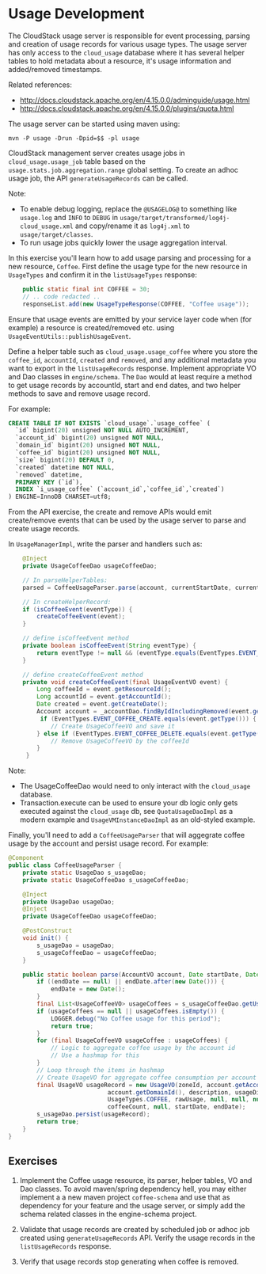 # Usage Development

The CloudStack usage server is responsible for event processing, parsing and
creation of usage records for various usage types. The usage server has only
access to the `cloud_usage` database where it has several helper tables to
hold metadata about a resource, it's usage information and added/removed
timestamps.

Related references:
- http://docs.cloudstack.apache.org/en/4.15.0.0/adminguide/usage.html
- http://docs.cloudstack.apache.org/en/4.15.0.0/plugins/quota.html

The usage server can be started using maven using:

    mvn -P usage -Drun -Dpid=$$ -pl usage

CloudStack management server creates usage jobs in `cloud_usage.usage_job` table
based on the `usage.stats.job.aggregation.range` global setting. To create an
adhoc usage job, the API `generateUsageRecords` can be called.

Note:
- To enable debug logging, replace the `@USAGELOG@` to something like
  `usage.log` and `INFO` to `DEBUG` in
  `usage/target/transformed/log4j-cloud_usage.xml` and copy/rename it as
  `log4j.xml` to `usage/target/classes`.
- To run usage jobs quickly lower the usage aggregation interval.

In this exercise you'll learn how to add usage parsing and processing for a new
resource, `Coffee`. First define the usage type for the new resource in
`UsageTypes` and confirm it in the `listUsageTypes` response:

```java
    public static final int COFFEE = 30;
    // .. code redacted ..
    responseList.add(new UsageTypeResponse(COFFEE, "Coffee usage"));
```

Ensure that usage events are emitted by your service layer code when (for
example) a resource is created/removed etc. using
`UsageEventUtils::publishUsageEvent`.

Define a helper table such as `cloud_usage.usage_coffee` where you store the
`coffee_id`, `accountId`, `created` and `removed`, and any additional metadata
you want to export in the `listUsageRecords` response. Implement appropriate VO
and Dao classes in `engine/schema`. The `Dao` would at least require a method
to get usage records by accountId, start and end dates, and two helper methods
to save and remove usage record.

For example:

```sql
CREATE TABLE IF NOT EXISTS `cloud_usage`.`usage_coffee` (
  `id` bigint(20) unsigned NOT NULL AUTO_INCREMENT,
  `account_id` bigint(20) unsigned NOT NULL,
  `domain_id` bigint(20) unsigned NOT NULL,
  `coffee_id` bigint(20) unsigned NOT NULL,
  `size` bigint(20) DEFAULT 0,
  `created` datetime NOT NULL,
  `removed` datetime,
  PRIMARY KEY (`id`),
  INDEX `i_usage_coffee` (`account_id`,`coffee_id`,`created`)
) ENGINE=InnoDB CHARSET=utf8;
```

From the API exercise, the create and remove APIs would emit create/remove
events that can be used by the usage server to parse and create usage records.

In `UsageManagerImpl`, write the parser and handlers such as:

```java
    @Inject
    private UsageCoffeeDao usageCoffeeDao;

    // In parseHelperTables:
    parsed = CoffeeUsageParser.parse(account, currentStartDate, currentEndDate);

    // In createHelperRecord:
    if (isCoffeeEvent(eventType)) {
        createCoffeeEvent(event);
    }

    // define isCoffeeEvent method
    private boolean isCoffeeEvent(String eventType) {
        return eventType != null && (eventType.equals(EventTypes.EVENT_COFFEE_CREATE) || eventType.equals(EventTypes.EVENT_COFFEE_DELETE));
    }

    // define createCoffeeEvent method
    private void createCoffeeEvent(final UsageEventVO event) {
        Long coffeeId = event.getResourceId();
        Long accountId = event.getAccountId();
        Date created = event.getCreateDate();
        Account account = _accountDao.findByIdIncludingRemoved(event.getAccountId());
         if (EventTypes.EVENT_COFFEE_CREATE.equals(event.getType())) {
            // Create UsageCoffeeVO and save it
        } else if (EventTypes.EVENT_COFFEE_DELETE.equals(event.getType())) {
            // Remove UsageCoffeeVO by the coffeeId
        }
     }
```

Note:
- The UsageCoffeeDao would need to only interact with the `cloud_usage` database.
- Transaction.execute can be used to ensure your db logic only gets executed
  against the `cloud_usage` db, see `QuotaUsageDaoImpl` as a modern example and
  `UsageVMInstanceDaoImpl` as an old-styled example.

Finally, you'll need to add a `CoffeeUsageParser` that will aggegrate coffee
usage by the account and persist usage record. For example:

```java
@Component
public class CoffeeUsageParser {
    private static UsageDao s_usageDao;
    private static UsageCoffeeDao s_usageCoffeeDao;

    @Inject
    private UsageDao usageDao;
    @Inject
    private UsageCoffeeDao usageCoffeeDao;

    @PostConstruct
    void init() {
        s_usageDao = usageDao;
        s_usageCoffeeDao = usageCoffeeDao;
    }

    public static boolean parse(AccountVO account, Date startDate, Date endDate) {
        if ((endDate == null) || endDate.after(new Date())) {
            endDate = new Date();
        }
        final List<UsageCoffeeVO> usageCoffees = s_usageCoffeeDao.getUsageRecords(account.getId(), startDate, endDate);
        if (usageCoffees == null || usageCoffees.isEmpty()) {
            LOGGER.debug("No Coffee usage for this period");
            return true;
        }
        for (final UsageCoffeeVO usageCoffee : usageCoffees) {
            // Logic to aggregate coffee usage by the account id
            // Use a hashmap for this
        }
        // Loop through the items in hashmap
        // Create UsageVO for aggregate coffee consumption per account
        final UsageVO usageRecord = new UsageVO(zoneId, account.getAccountId(),
                            account.getDomainId(), description, usageDisplay,
                            UsageTypes.COFFEE, rawUsage, null, null, null, null, null,
                            coffeeCount, null, startDate, endDate);
        s_usageDao.persist(usageRecord);
        return true;
    }
}
```

## Exercises

1. Implement the Coffee usage resource, its parser, helper tables, VO and Dao
   classes. To avoid maven/spring dependency hell, you may either implement a
   a new maven project `coffee-schema` and use that as dependency for your
   feature and the usage server, or simply add the schema related classes in the
   engine-schema project.

2. Validate that usage records are created by scheduled job or adhoc job created
   using `generateUsageRecords` API. Verify the usage records in the
   `listUsageRecords` response.

3. Verify that usage records stop generating when coffee is removed.
